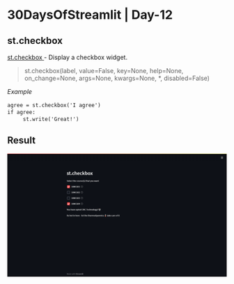 # 30DaysOfStreamlit | Day-12	
## st.checkbox
[st.checkbox ](https://docs.streamlit.io/library/api-reference/widgets/st.checkbox) - Display a checkbox widget.
> st.checkbox(label, value=False, key=None, help=None, on_change=None, args=None, kwargs=None, *, disabled=False)

*Example*
```
agree = st.checkbox('I agree')
if agree:
     st.write('Great!')
```

## Result
![day12](https://github.com/dotaadarsh/30DaysOfStreamlit/blob/main/asserts/Day-12.PNG)